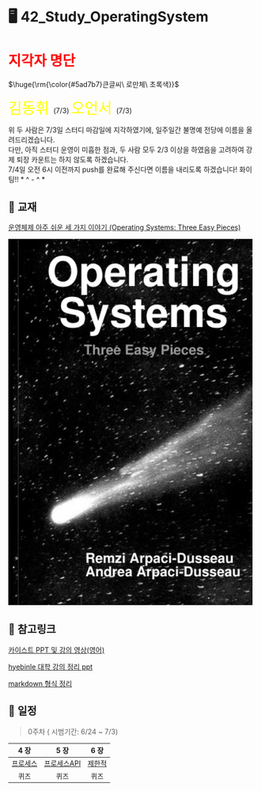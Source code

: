 # 🖥️ 42_Study_OperatingSystem

# <span style="color:red"> __지각자 명단__ </span>
<p>$\huge{\rm{\color{#5ad7b7}큰글씨\ 로만체\ 초록색}}$</p>
<span style="font-size: 30px; color: yellow"> 김동휘 </span> (7/3)  
<span style="font-size: 30px; color: yellow"> 오언서 </span> (7/3) 

위 두 사람은 7/3일 스터디 마감일에 지각하였기에, 일주일간 불명예 전당에 이름을 올려드리겠습니다.  
다만, 아직 스터디 운영이 미흡한 점과, 두 사람 모두 2/3 이상을 하였음을 고려하여 강제 퇴장 카운트는 하지 않도록 하겠습니다.  
7/4일 오전 6시 이전까지 push를 완료해 주신다면 이름을 내리도록 하겠습니다! 화이팅!! \* ^ - ^ \*
 
## 📖 교재
[운영체제 아주 쉬운 세 가지 이야기 (Operating Systems: Three Easy Pieces)](https://github.com/remzi-arpacidusseau/ostep-translations/blob/master/korean/README.md)

![Screenshot of OSTEP_BOOK](OSTEP_img.png)

## 🔖 참고링크
[카이스트 PPT 및 강의 영상(영어)](https://oslab.kaist.ac.kr/ostepslides/)

[hyebinle 대학 강의 정리 ppt](https://drive.google.com/drive/folders/1vT34g2l9i_noHckwYwRc2xOWAeEPn56j?usp=share_link)

[markdown 형식 정리](https://docs.github.com/ko/get-started/writing-on-github/getting-started-with-writing-and-formatting-on-github/basic-writing-and-formatting-syntax)

## 📆 일정
> 0주차 ( 시범기간: 6/24 ~ 7/3)



| **4 장** | **5 장** | **6 장** |
|:---------:|:-------:|:--------:|
|   [프로세스][r프로세스]  |   [프로세스API][r프로세스API]  |   [제한적][r제한적]  |
|   퀴즈  |   퀴즈  |   퀴즈  |


[r프로세스]: docs/04_프로세스_개념
[r프로세스API]: docs/05_프로세스_API
[r제한적]: docs/06_제한적_직접_실행
